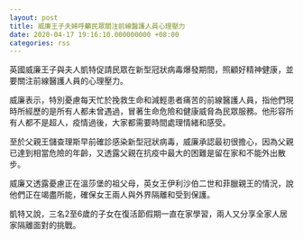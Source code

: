 ```yaml
---
layout: post
title: 威廉王子夫婦呼籲民眾關注前線醫護人員心理壓力
date: 2020-04-17 19:16:10.000000000 +08:00
categories: rss
---
```


英國威廉王子與夫人凱特促請民眾在新型冠狀病毒爆發期間，照顧好精神健康，並要關注前線醫護人員的心理壓力。

威廉表示，特別憂慮每天忙於挽救生命和減輕患者痛苦的前線醫護人員，指他們現時所經歷的是所有人都未曾遇過，冒著生命危險和健康威脅為民眾服務。他形容所有人都不是超人，疫情過後，大家都需要時間處理情緒和感受。

至於父親王儲查理斯早前確診感染新型冠狀病毒，威廉承認最初很擔心，因為父親已達到相當危險的年齡，又透露父親在抗疫中最大的困難是留在家和不能外出散步。

威廉又透露憂慮正在溫莎堡的祖父母，英女王伊利沙伯二世和菲臘親王的情況，說他們正在竭盡所能，確保女王兩人與外界隔離和受到保護。

凱特又說，三名2至6歲的子女在復活節假期一直在家學習，兩人又分享全家人居家隔離面對的挑戰。

